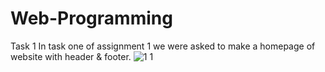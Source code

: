 # Web-Programming
Task 1
In task one of assignment 1 we were asked to make a homepage of website with header & footer.
![1 1](https://github.com/Muavia1/Web-Programming/assets/70744880/1aea1e61-ecb5-4367-be9f-6b85b0e03e1c)
